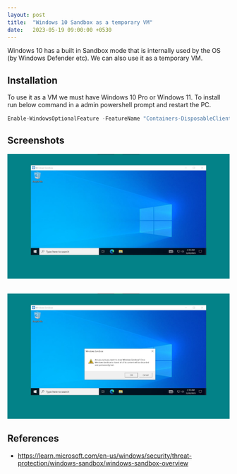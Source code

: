 ```yaml
---
layout: post
title:  "Windows 10 Sandbox as a temporary VM"
date:   2023-05-19 09:00:00 +0530
---
```

Windows 10 has a built in Sandbox mode that is internally used by the OS (by Windows Defender etc).
We can also use it as a temporary VM.

## Installation
To use it as a VM we must have Windows 10 Pro or Windows 11.
To install run below command in a admin powershell prompt and restart the PC.

```powershell
Enable-WindowsOptionalFeature -FeatureName "Containers-DisposableClientVM" -All -Online
```

## Screenshots

![a](/images/windows-sandbox/21.jpg)
<br/>
<br/>

![b](/images/windows-sandbox/22.jpg)

## References
- https://learn.microsoft.com/en-us/windows/security/threat-protection/windows-sandbox/windows-sandbox-overview
